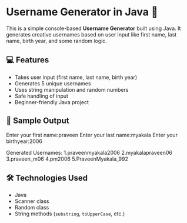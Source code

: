 # Username Generator in Java 🚀

This is a simple console-based **Username Generator** built using Java. It generates creative usernames based on user input like first name, last name, birth year, and some random logic.

## 💻 Features

- Takes user input (first name, last name, birth year)
- Generates 5 unique usernames
- Uses string manipulation and random numbers
- Safe handling of input
- Beginner-friendly Java project

## 📸 Sample Output
Enter your first name:praveen
Enter your last name:myakala
Enter your birthyear:2006

Generated Usernames:
1.praveenmyakala2006
2.myakalapraveen06
3.praveen_m06
4.pm2006
5.PraveenMyakala_992

## 🛠 Technologies Used

- Java
- Scanner class
- Random class
- String methods (`substring`, `toUpperCase`, etc.)
